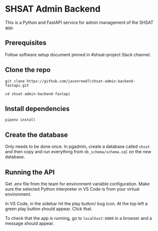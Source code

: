 # SHSAT Admin Backend
This is a Python and FastAPI service for admin management of the SHSAT app.

## Prerequisites
Follow software setup document pinned in #shsat-project Slack channel.

## Clone the repo
```
git clone https://github.com/jasonreed7/shsat-admin-backend-fastapi.git

cd shsat-admin-backend-fastapi
```

## Install dependencies
`pipenv install`

## Create the database
Only needs to be done once. In pgadmin, create a database called `shsat` and then copy and run everything from `db_schema/schema.sql` on the new database.

## Running the API
Get .env file from the team for environment variable configuration. Make sure the selected Python interpreter in VS Code is from your virtual environment. 

In VS Code, in the sidebar hit the play button/ bug icon. At the top left a green play button should appear. Click that.

To check that the app is running, go to `localhost:8000` in a browser and a message should appear.